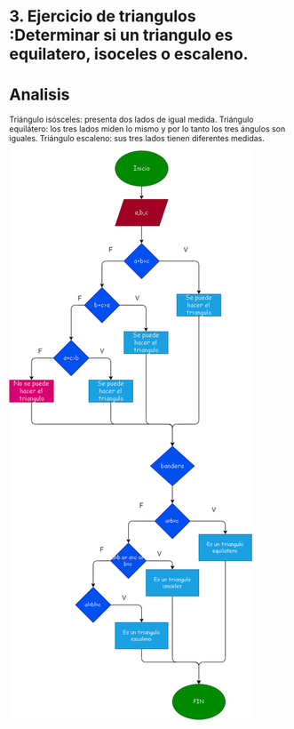# 3. Ejercicio de triangulos :Determinar si un triangulo es equilatero, isoceles o escaleno. 


# Analisis
 Triángulo isósceles: presenta dos lados de igual medida. Triángulo equilátero: los tres lados miden lo mismo y por lo tanto los tres ángulos son iguales. Triángulo escaleno: sus tres lados tienen diferentes medidas. 

![Diagrama de flujo](diagrama2.png "Diagrama de flujo")